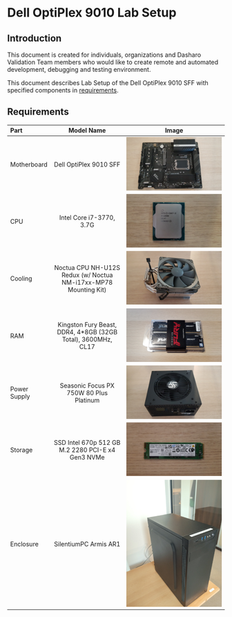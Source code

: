# Dell OptiPlex 9010 Lab Setup

## Introduction

This document is created for individuals, organizations and Dasharo Validation
Team members who would like to create remote and automated development,
debugging and testing environment.

This document describes Lab Setup of the Dell OptiPlex 9010 SFF with specified
components in [requirements](#requirements).

## Requirements

| Part         | Model Name                                                      | Image                                   |
|:-------------|:---------------------------------------------------------------:|:---------------------------------------:|
| Motherboard  | Dell OptiPlex 9010 SFF                                          |![Motherboard](images/motherboard.jpg)   |
| CPU          | Intel Core i7-3770, 3.7G                                      |![CPU](images/cpu.jpg)                   |
| Cooling      | Noctua CPU NH-U12S Redux (w/ Noctua NM-i17xx-MP78 Mounting Kit) |![Cooler](images/cpu-cooler.jpg)         |
| RAM          | Kingston Fury Beast, DDR4, 4*8GB (32GB Total), 3600MHz, CL17    |![RAM](images/memory.jpg)                |
| Power Supply | Seasonic Focus PX 750W 80 Plus Platinum                         |![Power Supply](images/power-supply.jpg) |
| Storage      | SSD Intel 670p 512 GB M.2 2280 PCI-E x4 Gen3 NVMe               |![Storage](images/storage.jpg)           |
| Enclosure    | SilentiumPC Armis AR1                                           |![Enclosure](images/enclosure.jpg)       |
